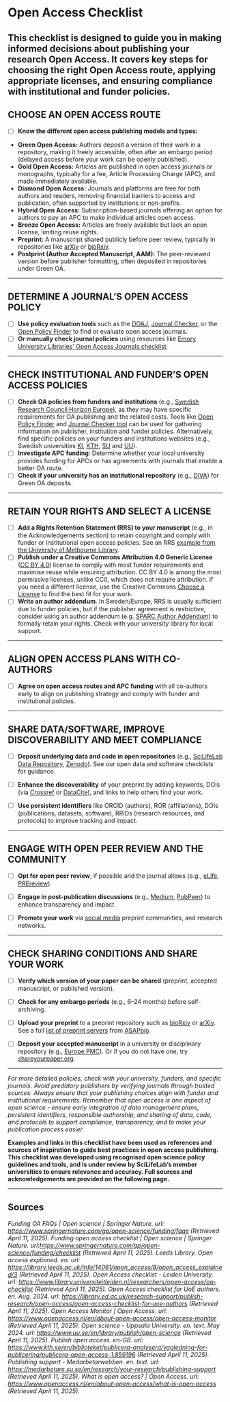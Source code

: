 # Open Access Checklist

This checklist is designed to guide you in making informed decisions about publishing your research Open Access. It covers key steps for choosing the right Open Access route, applying appropriate licenses, and ensuring compliance with institutional and funder policies.
---

## CHOOSE AN OPEN ACCESS ROUTE 

- [ ] **Know the different open access publishing models and types:** 

* **Green Open Access:** Authors deposit a version of their work in a repository, making it freely accessible, often after an embargo period (delayed access before your work can be openly published). 
* **Gold Open Access:** Articles are published in open access journals or monographs, typically for a fee, Article Processing Charge (APC), and made immediately available. 
* **Diamond Open Access:** Journals and platforms are free for both authors and readers, removing financial barriers to access and publication, often supported by institutions or non-profits. 
* **Hybrid Open Access:** Subscription-based journals offering an option for authors to pay an APC to make individual articles open access. 
* **Bronze Open Access:** Articles are freely available but lack an open license, limiting reuse rights.
* **Preprint:** A manuscript shared publicly before peer review, typically in repositories like [arXiv](https://arxiv.org/) or [bioRxiv](https://www.biorxiv.org/). 
* **Postprint (Author Accepted Manuscript, AAM):** The peer-reviewed version before publisher formatting, often deposited in repositories under Green OA. 
___

## DETERMINE A JOURNAL’S OPEN ACCESS POLICY
- [ ] **Use policy evaluation tools** such as the [DOAJ](https://doaj.org/), [Journal Checker](https://journalcheckertool.org/), or the [Open Policy Finder](https://openpolicyfinder.jisc.ac.uk/) to find or evaluate open access journals. 
- [ ] **Or manually check journal policies** using resources like [Emory University Libraries’ Open Access Journals checklist](https://libraries.emory.edu/research/open-access-publishing/understanding-oa/evaluating-oa-journals). 
___

## CHECK INSTITUTIONAL AND FUNDER’S OPEN ACCESS POLICIES 

- [ ] **Check OA policies from funders and institutions** (e.g., [Swedish Research Council Horizon Europe](https://www.vr.se/english/applying-for-funding/requirements-terms-and-conditions/publishing-open-access.html)), as they may have specific requirements for OA publishing and the related costs. Tools like [Open Policy Finder](https://openpolicyfinder.jisc.ac.uk/) and [Journal Checker tool](https://journalcheckertool.org/) can be used for gathering information on publisher, institution and funder policies. Alternatively, find specific policies on your funders and institutions websites (e.g., Swedish universities [KI](https://kib.ki.se/publicera-analysera/publicera-din-artikel-open-access), [KTH](https://www.kth.se/biblioteket/publicera-analysera/vagledning-for-publicering/publicera-open-access-1.859196), [SU](https://medarbetare.su.se/forskning/forska/publicering/finansiering-av-oppen-tillgang-apc) and [UU](https://www.uu.se/bibliotek/publicera/publiceringsavtal)).
- [ ] **Investigate APC funding**: Determine whether your local university provides funding for APCs or has agreements with journals that enable a better OA route. 
- [ ] **Check if your university has an institutional repository** (e.g., [DiVA](https://www.diva-portal.org/smash/search.jsf?dswid=6909)) for Green OA deposits. 

___

## RETAIN YOUR RIGHTS AND SELECT A LICENSE 

- [ ] **Add a Rights Retention Statement (RRS) to your manuscript** (e.g., in the Acknowledgements section) to retain copyright and comply with funder or institutional open access policies. See an RRS [example from the University of Melbourne Library](https://library.unimelb.edu.au/open-scholarship/rights-retention).
- [ ] **Publish under a Creative Commons Attribution 4.0 Generic License** ([CC BY 4.0](https://creativecommons.org/licenses/by/4.0/deed.en)) license to comply with most funder requirements and maximise reuse while ensuring attribution. CC BY 4.0 is among the most permissive licenses, unlike CC0, which does not require attribution. If you need a different license, use the Creative Commons [Choose a License](https://chooser-beta.creativecommons.org/) to find the best fit for your work. 
- [ ] **Write an author addendum**. In Sweden/Europe, RRS is usually sufficient due to funder policies, but if the publisher agreement is restrictive, consider using an author addendum (e.g. [SPARC Author Addendum](https://sparcopen.org/our-work/author-rights/)) to formally retain your rights. Check with your university library for local support. 

___

## ALIGN OPEN ACCESS PLANS WITH CO-AUTHORS

- [ ] **Agree on open access routes and APC funding** with all co-authors early to align on 
publishing strategy and comply with funder and institutional policies. 

___

## SHARE DATA/SOFTWARE, IMPROVE DISCOVERABILITY AND MEET COMPLIANCE 

- [ ] **Deposit underlying data and code in open repositories** (e.g., [SciLifeLab Data Repository](https://figshare.scilifelab.se/), [Zenodo](https://zenodo.org/)). See our open data and software checklists for guidance. 

- [ ] **Enhance the discoverability** of your preprint by adding keywords, DOIs (via [Crossref](https://www.crossref.org/) or [DataCite](https://datacite.org/)), and links to help others find your work. 

- [ ] **Use persistent identifiers** like ORCID (authors), ROR (affiliations), DOIs (publications, datasets, software), RRIDs (research resources, and protocols) to improve tracking and impact. 
___

## ENGAGE WITH OPEN PEER REVIEW AND THE COMMUNITY 

- [ ] **Opt for open peer review**, if possible and the journal allows (e.g., [eLife](https://elifesciences.org/), [PREreview](https://prereview.org/)). 

- [ ] **Engage in post-publication discussions** (e.g., [Medium](https://medium.com/), [PubPeer](https://pubpeer.com/)) to enhance transparency and impact. 

- [ ] **Promote your work** via [social media](https://www.pnas.org/post/update/promoting-your-scholarly-research-social-media) preprint communities, and research networks. 

___

## CHECK SHARING CONDITIONS AND SHARE YOUR WORK 

- [ ] **Verify which version of your paper can be shared** (preprint, accepted manuscript, or published version). 

- [ ] **Check for any embargo periods** (e.g., 6–24 months) before self-archiving. 

- [ ] **Upload your preprint** to a preprint repository such as [bioRxiv](https://www.biorxiv.org/) or [arXiv](https://arxiv.org/). See a full [list of preprint servers](https://asapbio.org/preprint-servers) from [ASAPbio](https://asapbio.org/). 

- [ ] **Deposit your accepted manuscript** in a university or disciplinary repository (e.g., [Europe PMC](https://europepmc.org/)). Or if you do not have one, try [shareyourpaper.org](http://shareyourpaper.org/). 

___

_For more detailed policies, check with your university, funders, and specific journals. Avoid predatory publishers by verifying journals through trusted sources. Always ensure that your publishing choices align with funder and institutional requirements. Remember that open access is one aspect of open science - ensure early integration of data management plans, persistent identifiers, responsible authorship, and sharing of data, code, and protocols to support compliance, transparency, and to make your publication process easier._

**Examples and links in this checklist have been used as references and sources of inspiration to guide best practices in open access publishing. This checklist was developed using recognised open science policy guidelines and tools, and is under review by SciLifeLab’s member universities to ensure relevance and accuracy. Full sources and acknowledgements are provided on the following page.**

___
## Sources

*Funding OA FAQs | Open science | Springer Nature. url: https://www.springernature.com/gp/open-science/funding/faqs (Retrieved April 11, 2025).*
*Funding open access checklist | Open science | Springer Nature. url:https://www.springernature.com/gp/open-science/funding/checklist (Retrieved April 11, 2025).* 
*Leeds Library. Open access explained. en. url: https://library.leeds.ac.uk/info/14061/open_access/8/open_access_explained/3 (Retrieved April 11, 2025).* 
*Open Access checklist - Leiden University. url: https://www.library.universiteitleiden.nl/researchers/open-access/oa-checklist (Retrieved April 11, 2025).* 
*Open Access checklist for UoE authors. en. Aug. 2024. url: https://library.ed.ac.uk/research-support/publish-research/open-access/open-access-checklist-for-uoe-authors (Retrieved April 11, 2025).* 
*Open Access Monitor | Open Access. url: https://www.openaccess.nl/en/about-open-access/open-access-monitor (Retrieved April 11, 2025).* 
*Open science - Uppsala University. en. text. May 2024. url: https://www.uu.se/en/library/publish/open-science (Retrieved April 11, 2025).* 
*Publish open access. en-GB. url: https://www.kth.se/en/biblioteket/publicera-analysera/vagledning-for-publicering/publicera-open-access-1.859196 (Retrieved April 11, 2025).* 
*Publishing support - Medarbetarwebben. en. text. url: https://medarbetare.su.se/en/research/your-research/publishing-support (Retrieved April 11, 2025).* 
*What is open access? | Open Access. url: https://www.openaccess.nl/en/about-open-access/what-is-open-access (Retrieved April 11, 2025).* 

